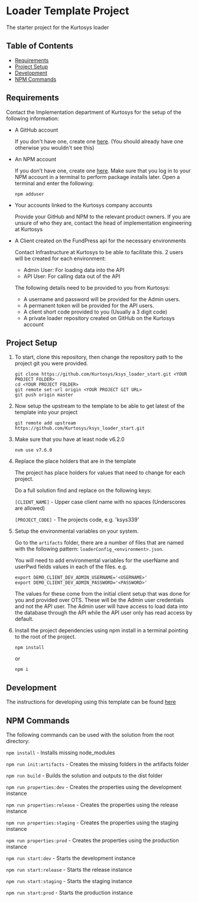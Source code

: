 # Loader Template Project
The starter project for the Kurtosys loader


Table of Contents
-----------------

* [Requirements](#requirements)
* [Project Setup](#project-setup)
* [Development](#development)
* [NPM Commands](#npm-commands)


Requirements
------------

Contact the Implementation department of Kurtosys for the setup of the following information:

* A GitHub account

	If you don't have one, create one [here](https://github.com/). (You should already have one otherwise you wouldn't see this)

* An NPM account
	
	If you don’t have one, create one [here](https://www.npmjs.com/). Make sure that you log in to your NPM account in a terminal to perform package installs later. Open a terminal and enter the following:
	```
	npm adduser
	```
* Your accounts linked to the Kurtosys company accounts

	Provide your GitHub and NPM to the relevant product owners. If you are unsure of who they are, contact the head of implementation engineering at Kurtosys
* A Client created on the FundPress api for the necessary environments
	
	Contact Infrastructure at Kurtosys to be able to facilitate this.
	2 users will be created for each environment:

	* Admin User: For loading data into the API
	* API User: For calling data out of the API

	The following details need to be provided to you from Kurtosys:
	* A username and password will be provided for the Admin users. 
	* A permanent token will be provided for the API users.
	* A client short code provided to you (Usually a 3 digit code)
	* A private loader repository created on GitHub on the Kurtosys account


Project Setup
-------------

1. To start, clone this repository, then change the repository path to the project git you were provided. 

	```
	git clone https://github.com/Kurtosys/ksys_loader_start.git <YOUR PROJECT FOLDER>
	cd <YOUR PROJECT FOLDER>
	git remote set-url origin <YOUR PROJECT GIT URL>
	git push origin master
	```

2. Now setup the upstream to the template to be able to get latest of the template into your project

	```
	git remote add upstream https://github.com/Kurtosys/ksys_loader_start.git
	``` 

3. Make sure that you have at least node v6.2.0

	```	
	nvm use v7.6.0
	```	

4. Replace the place holders that are in the template

	The project has place holders for values that need to change for each project.

	Do a full solution find and replace on the following keys:

	`[CLIENT_NAME]` - Upper case client name with no spaces (Underscores are allowed)

	`[PROJECT_CODE]` - The projects code, e.g. 'ksys339'

5. Setup the environmental variables on your system. 

	Go to the `artifacts` folder, there are a number of files that are named with the following pattern: `loaderConfig_<environment>.json`. 

	You will need to add environmental variables for the userName and userPwd fields values in each of the files. e.g.
	```
	export DEMO_CLIENT_DEV_ADMIN_USERNAME='<USERNAME>'
	export DEMO_CLIENT_DEV_ADMIN_PASSWORD='<PASSWORD>'
	```
	The values for these come from the initial client setup that was done for you and provided over OTS. These will be the Admin user credentials and not the API user. The Admin user will have access to load data into the database through the API while the API user only has read access by default.

6. Install the project dependencies using npm install in a terminal pointing to the root of the project.
	```
	npm install
	```
	or 
	```
	npm i
	```

Development
-----------
The instructions for developing using this template can be found [here](./docs/DEVELOPMENT.md)

NPM Commands
------------
The following commands can be used with the solution from the root directory:

`npm install` - Installs missing node_modules

`npm run init:artifacts` - Creates the missing folders in the artifacts folder

`npm run build` - Builds the solution and outputs to the dist folder

`npm run properties:dev` - Creates the properties using the development instance

`npm run properties:release` - Creates the properties using the release instance

`npm run properties:staging` - Creates the properties using the staging instance

`npm run properties:prod` - Creates the properties using the production instance

`npm run start:dev` - Starts the development instance

`npm run start:release` - Starts the release instance

`npm run start:staging` - Starts the staging instance

`npm run start:prod` - Starts the production instance


  
